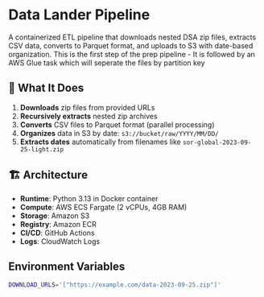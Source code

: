 # Data Lander Pipeline

A containerized ETL pipeline that downloads nested DSA zip files, extracts CSV data, converts to Parquet format, and uploads to S3 with date-based organization. This is the first step of the prep pipeline - It is followed by an AWS Glue task which will seperate the files by partition key

## 🎯 What It Does

1. **Downloads** zip files from provided URLs
2. **Recursively extracts** nested zip archives
3. **Converts** CSV files to Parquet format (parallel processing)
4. **Organizes** data in S3 by date: `s3://bucket/raw/YYYY/MM/DD/`
5. **Extracts dates** automatically from filenames like `sor-global-2023-09-25-light.zip`

## 🏗️ Architecture

- **Runtime**: Python 3.13 in Docker container
- **Compute**: AWS ECS Fargate (2 vCPUs, 4GB RAM)
- **Storage**: Amazon S3
- **Registry**: Amazon ECR
- **CI/CD**: GitHub Actions
- **Logs**: CloudWatch Logs

## Environment Variables

```bash
DOWNLOAD_URLS='["https://example.com/data-2023-09-25.zip"]'
```